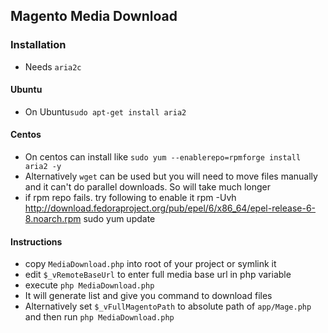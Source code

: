 ## Magento Media Download

### Installation
* Needs `aria2c`
#### Ubuntu
* On Ubuntu`sudo apt-get install aria2`

#### Centos  
* On centos can install like `sudo yum --enablerepo=rpmforge install aria2 -y`
* Alternatively `wget` can be used but you will need to move files manually and it can't do parallel downloads. So will take much longer
* if rpm repo fails. try following to enable it
    rpm -Uvh http://download.fedoraproject.org/pub/epel/6/x86_64/epel-release-6-8.noarch.rpm
    sudo yum update
       
#### Instructions
* copy `MediaDownload.php` into root of your project or symlink it
* edit `$_vRemoteBaseUrl` to enter full media base url in php variable
* execute `php MediaDownload.php`
* It will generate list and give you command to download files
* Alternatively set `$_vFullMagentoPath` to absolute path of `app/Mage.php` and then run `php MediaDownload.php` 
